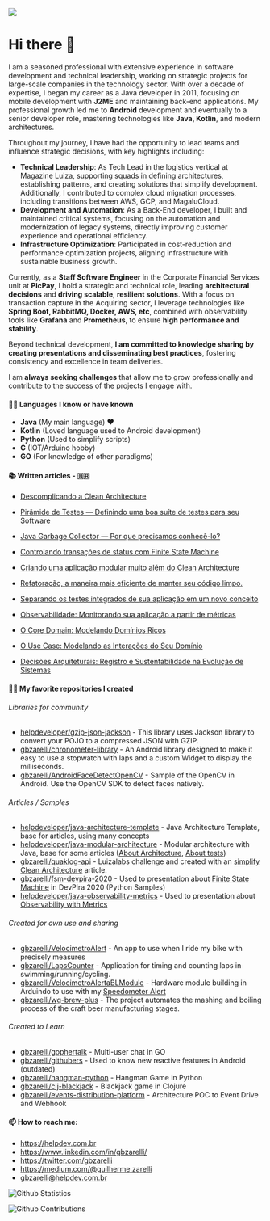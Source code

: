 ![](http://estruyf-github.azurewebsites.net/api/VisitorHit?user=gbzarelli&repo=gbzarelli&countColorcountColor)

<h1>Hi there 👋</h1>

I am a seasoned professional with extensive experience in software development and technical leadership, working on strategic projects for large-scale companies in the technology sector. With over a decade of expertise, I began my career as a Java developer in 2011, focusing on mobile development with **J2ME** and maintaining back-end applications. My professional growth led me to **Android** development and eventually to a senior developer role, mastering technologies like **Java, Kotlin**, and modern architectures.

Throughout my journey, I have had the opportunity to lead teams and influence strategic decisions, with key highlights including:

- **Technical Leadership**: As Tech Lead in the logistics vertical at Magazine Luiza, supporting squads in defining architectures, establishing patterns, and creating solutions that simplify development. Additionally, I contributed to complex cloud migration processes, including transitions between AWS, GCP, and MagaluCloud.
- **Development and Automation**: As a Back-End developer, I built and maintained critical systems, focusing on the automation and modernization of legacy systems, directly improving customer experience and operational efficiency.
- **Infrastructure Optimization**: Participated in cost-reduction and performance optimization projects, aligning infrastructure with sustainable business growth.

Currently, as a **Staff Software Engineer** in the Corporate Financial Services unit at **PicPay**, I hold a strategic and technical role, leading **architectural decisions** and **driving scalable**, **resilient solutions**. With a focus on transaction capture in the Acquiring sector, I leverage technologies like **Spring Boot, RabbitMQ, Docker, AWS, etc**, combined with observability tools like **Grafana** and **Prometheus**, to ensure **high performance and stability**.

Beyond technical development, **I am committed to knowledge sharing by creating presentations and disseminating best practices**, fostering consistency and excellence in team deliveries.

I am **always seeking challenges** that allow me to grow professionally and contribute to the success of the projects I engage with.

#### 👨‍💻 Languages I know or have known

- **Java** (My main language) ❤️
- **Kotlin** (Loved language used to Android development)
- **Python** (Used to simplify scripts)
- **C** (IOT/Arduino hobby)
- **GO** (For knowledge of other paradigms)

#### 📚 Written articles - 🇧🇷

- [Descomplicando a Clean Architecture](https://medium.com/luizalabs/descomplicando-a-clean-architecture-cf4dfc4a1ac6)

- [Pirâmide de Testes — Definindo uma boa suíte de testes para seu Software](https://medium.com/luizalabs/pir%C3%A2mide-de-testes-definindo-uma-boa-su%C3%ADte-de-testes-para-seu-software-a6864886f29b)

- [Java Garbage Collector — Por que precisamos conhecê-lo?](https://medium.com/luizalabs/java-garbage-collector-porque-precisamos-conhec%C3%AA-lo-9d26ebb0a6d8)

- [Controlando transações de status com Finite State Machine](https://medium.com/luizalabs/controlando-transa%C3%A7%C3%B5es-de-status-com-finite-state-machine-7f47b906174a)

- [Criando uma aplicação modular muito além do Clean Architecture](https://medium.com/luizalabs/criando-uma-aplica%C3%A7%C3%A3o-modular-muito-al%C3%A9m-do-clean-architecture-5dde3687c5d6)

- [Refatoração, a maneira mais eficiente de manter seu código limpo.](https://medium.com/luizalabs/refatora%C3%A7%C3%A3o-a-maneira-mais-eficiente-de-manter-seu-c%C3%B3digo-limpo-3f6439da90db)

- [Separando os testes integrados de sua aplicação em um novo conceito](https://medium.com/luizalabs/separando-os-testes-integrados-de-sua-aplica%C3%A7%C3%A3o-em-um-novo-conceito-4f511ebb53a4)

- [Observabilidade: Monitorando sua aplicação a partir de métricas](https://medium.com/luizalabs/observabilidade-monitorando-sua-aplicacao-a-partir-de-metricas-bd1b2d0ba1f8)

- [O Core Domain: Modelando Domínios Ricos](https://medium.com/inside-picpay/o-core-domain-modelando-dom%C3%ADnios-ricos-f1fe664c998f)

- [O Use Case: Modelando as Interações do Seu Domínio](https://medium.com/inside-picpay/o-use-case-modelando-as-intera%C3%A7%C3%B5es-do-seu-dom%C3%ADnio-c6c568270d0c)

- [Decisões Arquiteturais: Registro e Sustentabilidade na Evolução de Sistemas](https://medium.com/inside-picpay/decis%C3%B5es-arquiteturais-registro-e-sustentabilidade-na-evolu%C3%A7%C3%A3o-de-sistemas-72eca5e32be1)

#### 👨‍💻 My favorite repositories I created

###### Libraries for community
- [helpdeveloper/gzip-json-jackson](https://github.com/helpdeveloper/gzip-json-jackson) - This library uses Jackson library to convert your POJO to a compressed JSON with GZIP.
- [gbzarelli/chronometer-library](https://github.com/gbzarelli/chronometer-library) - An Android library designed to make it easy to use a stopwatch with laps and a custom Widget to display the milliseconds.
- [gbzarelli/AndroidFaceDetectOpenCV](https://github.com/gbzarelli/AndroidFaceDetectOpenCV) - Sample of the OpenCV in Android. Use the OpenCV SDK to detect faces natively.

###### Articles / Samples
- [helpdeveloper/java-architecture-template](https://github.com/helpdeveloper/java-architecture-template) - Java Architecture Template, base for articles, using many concepts
- [helpdeveloper/java-modular-architecture](https://github.com/helpdeveloper/java-modular-architecture) - Modular architecture with Java, base for some articles ([About Architecture](https://medium.com/luizalabs/criando-uma-aplica%C3%A7%C3%A3o-modular-muito-al%C3%A9m-do-clean-architecture-5dde3687c5d6), [About tests](https://medium.com/luizalabs/separando-os-testes-integrados-de-sua-aplica%C3%A7%C3%A3o-em-um-novo-conceito-4f511ebb53a4))
- [gbzarelli/quaklog-api](https://github.com/gbzarelli/quaklog-api) - Luizalabs challenge and created with an [simplify Clean Architecture](https://medium.com/luizalabs/descomplicando-a-clean-architecture-cf4dfc4a1ac6) article.
- [gbzarelli/fsm-devpira-2020](https://github.com/gbzarelli/fsm-devpira-2020) - Used to presentation about [Finite State Machine](https://medium.com/luizalabs/controlando-transa%C3%A7%C3%B5es-de-status-com-finite-state-machine-7f47b906174a) in DevPira 2020 (Python Samples)
- [helpdeveloper/java-observability-metrics](https://github.com/helpdeveloper/java-observability-metrics) - Used to presentation about [Observability with Metrics](https://medium.com/luizalabs/observabilidade-monitorando-sua-aplicacao-a-partir-de-metricas-bd1b2d0ba1f8)

###### Created for own use and sharing
- [gbzarelli/VelocimetroAlert](https://github.com/gbzarelli/VelocimetroAlerta) - An app to use when I ride my bike with precisely measures
- [gbzarelli/LapsCounter](https://github.com/gbzarelli/LapsCounter) - Application for timing and counting laps in swimming/running/cycling.
- [gbzarelli/VelocimetroAlertaBLModule](https://github.com/gbzarelli/VelocimetroAlertaBLModule) - Hardware module building in Arduindo to use with my [Speedometer Alert]((https://github.com/gbzarelli/VelocimetroAlerta))
- [gbzarelli/wg-brew-plus](https://github.com/gbzarelli/wg-brew-plus) - The project automates the mashing and boiling process of the craft beer manufacturing stages.

###### Created to Learn
- [gbzarelli/gophertalk](https://github.com/gbzarelli/gophertalk) - Multi-user chat in GO
- [gbzarelli/githubers](https://github.com/gbzarelli/githubers) - Used to know new reactive features in Android (outdated)
- [gbzarelli/hangman-python](https://github.com/gbzarelli/hangman-python) - Hangman Game in Python
- [gbzarelli/clj-blackjack](https://github.com/gbzarelli/clj-blackjack) - Blackjack game in Clojure
- [gbzarelli/events-distribution-platform](https://github.com/gbzarelli/events-distribution-platform) - Architecture POC to Event Drive and Webhook

#### 📫 How to reach me:

- https://helpdev.com.br
- https://www.linkedin.com/in/gbzarelli/
- https://twitter.com/gbzarelli
- https://medium.com/@guilherme.zarelli
- gbzarelli@helpdev.com.br

![Github Statistics](https://github-readme-stats.vercel.app/api/?username=gbzarelli&count_private=true&show_icons=true)

![Github Contributions](https://github-readme-streak-stats.herokuapp.com/?user=gbzarelli&hide_border=true)
